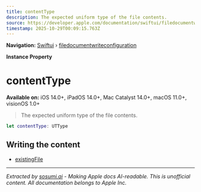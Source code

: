 ```yaml
---
title: contentType
description: The expected uniform type of the file contents.
source: https://developer.apple.com/documentation/swiftui/filedocumentwriteconfiguration/contenttype
timestamp: 2025-10-29T00:09:15.763Z
---
```


**Navigation:** [Swiftui](/documentation/swiftui) › [filedocumentwriteconfiguration](/documentation/swiftui/filedocumentwriteconfiguration)

**Instance Property**

# contentType

**Available on:** iOS 14.0+, iPadOS 14.0+, Mac Catalyst 14.0+, macOS 11.0+, visionOS 1.0+

> The expected uniform type of the file contents.

```swift
let contentType: UTType
```

## Writing the content

- [existingFile](/documentation/swiftui/filedocumentwriteconfiguration/existingfile)

---

*Extracted by [sosumi.ai](https://sosumi.ai) - Making Apple docs AI-readable.*
*This is unofficial content. All documentation belongs to Apple Inc.*
